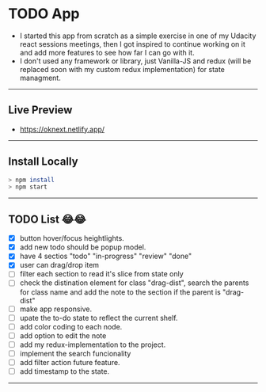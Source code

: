 # TODO App

- I started this app from scratch as a simple exercise in one of my Udacity react sessions meetings, then I got inspired to continue working on it and add more features to see how far I can go with it.
- I don't used any framework or library, just Vanilla-JS and redux (will be replaced soon with my custom redux implementation) for state managment.

---

## Live Preview

- https://oknext.netlify.app/

---

## Install Locally

```sh
> npm install
> npm start
```

---

## TODO List 😂😂

- [x] button hover/focus heightlights.
- [x] add new todo should be popup model.
- [x] have 4 sectios "todo" "in-progress" "review" "done"
- [x] user can drag/drop item
- [ ] filter each section to read it's slice from state only
- [ ] check the distination element for class "drag-dist", search the parents for class name and add the note to the section if the parent is "drag-dist"
- [ ] make app responsive.
- [ ] upate the to-do state to reflect the current shelf.
- [ ] add color coding to each node.
- [ ] add option to edit the note
- [ ] add my redux-implementation to the project.
- [ ] implement the search funcionality
- [ ] add filter action future feature.
- [ ] add timestamp to the state.

---
